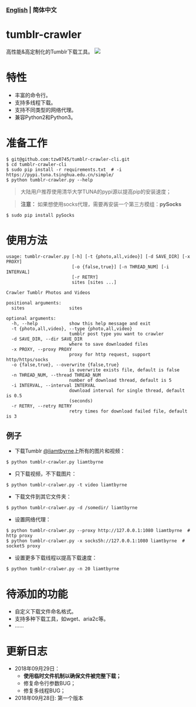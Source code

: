 ### [English](/README.md) | 简体中文

# tumblr-crawler
高性能&高定制化的Tumblr下载工具。
![](http://pictures.tzw0745.cn/18-9-28/98992040.jpg)

# 特性 
* 丰富的命令行。
* 支持多线程下载。
* 支持不同类型的网络代理。
* 兼容Python2和Python3。

# 准备工作
```shell
$ git@github.com:tzw0745/tumblr-crawler-cli.git
$ cd tumblr-crawler-cli
$ sudo pip install -r requirements.txt  # -i https://pypi.tuna.tsinghua.edu.cn/simple/
$ python tumblr-crawler.py --help
```
> 大陆用户推荐使用清华大学TUNA的pypi源以提高pip的安装速度；

> **注意：** 如果想使用socks代理，需要再安装一个第三方模组：**pySocks**
```shell
$ sudo pip install pySocks
```

# 使用方法
```shell
usage: tumblr-crawler.py [-h] [-t {photo,all,video}] [-d SAVE_DIR] [-x PROXY]
                         [-o {false,true}] [-n THREAD_NUM] [-i INTERVAL]
                         [-r RETRY]
                         sites [sites ...]

Crawler Tumblr Photos and Videos

positional arguments:
  sites                 sites

optional arguments:
  -h, --help            show this help message and exit
  -t {photo,all,video}, --type {photo,all,video}
                        tumblr post type you want to crawler
  -d SAVE_DIR, --dir SAVE_DIR
                        where to save downloaded files
  -x PROXY, --proxy PROXY
                        proxy for http request, support http/https/socks
  -o {false,true}, --overwrite {false,true}
                        is overwrite exists file, default is false
  -n THREAD_NUM, --thread THREAD_NUM
                        number of download thread, default is 5
  -i INTERVAL, --interval INTERVAL
                        download interval for single thread, default is 0.5
                        (seconds)
  -r RETRY, --retry RETRY
                        retry times for download failed file, default is 3
```

## 例子
* 下载Tumblr [@liamtbyrne](http://liamtbyrne.tumblr.com)上所有的图片和视频：
```shell
$ python tumblr-crawler.py liamtbyrne
```

* 只下载视频，不下载图片：
```shell
$ python tumblr-cralwer.py -t video liamtbyrne
```

* 下载文件到其它文件夹：
```shell
$ python tumblr-cralwer.py -d /somedir/ liamtbyrne
```

* 设置网络代理：
```shell
$ python tumblr-cralwer.py --proxy http://127.0.0.1:1080 liamtbyrne  # http proxy
$ python tumblr-cralwer.py -x socks5h://127.0.0.1:1080 liamtbyrne  # socket5 proxy
```

* 设置更多下载线程以提高下载速度：
```shell
$ python tumblr-cralwer.py -n 20 liamtbyrne
```

# 待添加的功能
* 自定义下载文件命名格式。
* 支持多种下载工具，如wget、aria2c等。
* ……

# 更新日志
* 2018年09月29日：
  * **使用临时文件机制以确保文件被完整下载；**
  * 修复命令行参数BUG；
  * 修复多线程BUG；
* 2018年09月28日: 第一个版本
